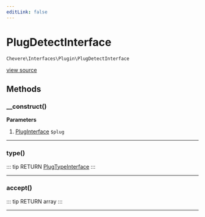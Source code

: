 ```yaml
---
editLink: false
---
```


# PlugDetectInterface

`Chevere\Interfaces\Plugin\PlugDetectInterface`

[view source](https://github.com/chevere/chevere/blob/master/interfaces/Plugin/PlugDetectInterface.php)

## Methods

### __construct()

**Parameters**

1. [PlugInterface](./PlugInterface.md) `$plug`

---

### type()

::: tip RETURN
[PlugTypeInterface](./PlugTypeInterface.md)
:::

---

### accept()

::: tip RETURN
array
:::

---
